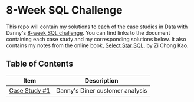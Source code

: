 # 8-Week SQL Challenge
This repo will contain my solutions to each of the case studies in Data with Danny's [8-week SQL challenge](https://8weeksqlchallenge.com/). You can find links to the document containing each case study and my corresponding solutions below. It also contains my notes from the online book, [Select Star SQL](https://selectstarsql.com/), by Zi Chong Kao. 

## Table of Contents
| Item | Description |
|------|-------------|
| [Case Study #1](https://github.com/r0hankrishnan/8-week-sql/tree/main/Case%20Study%20%231%20-%20Danny's%20Diner) | Danny's Diner customer analysis | 
